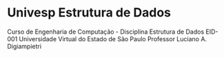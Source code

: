 # Univesp Estrutura de Dados
Curso de Engenharia de Computação - Disciplina Estrutura de Dados EID-001 
Universidade Virtual do Estado de São Paulo
Professor Luciano A. Digiampietri
